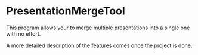 # PresentationMergeTool
This program allows your to merge multiple presentations into a single one with no effort.

A more detailed description of the features comes once the project is done.
